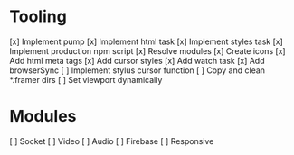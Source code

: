 # Tooling

[x] Implement pump
[x] Implement html task
[x] Implement styles task
[x] Implement production npm script
[x] Resolve modules
[x] Create icons
[x] Add html meta tags
[x] Add cursor styles
[x] Add watch task
[x] Add browserSync
[ ] Implement stylus cursor function
[ ] Copy and clean *.framer dirs
[ ] Set viewport dynamically

# Modules

[ ] Socket
[ ] Video
[ ] Audio
[ ] Firebase
[ ] Responsive
